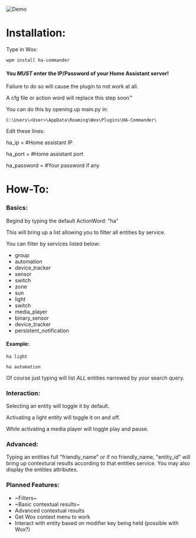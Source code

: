 ![Demo](demo.gif)

# Installation:

Type in Wox:

```wpm install ha-commander```

#### You _MUST_ enter the IP/Password of your Home Assistant server!
Failure to do so will cause the plugin to not work at all.

A cfg file or action word will replace this step soon™

You can do this by opening up main.py in:

```C:\Users\<User>\AppData\Roaming\Wox\Plugins\HA-Commander\```

Edit these lines:

ha_ip = #Home assistant IP

ha_port = #Home assistant port

ha_password = #Your password if any

# How-To:

### Basics:

Begind by typing the default ActionWord: "ha"

This will bring up a list allowing you to filter all entities by service.

You can filter by services listed below:

* group
* automation
* device_tracker
* sensor
* switch
* zone
* sun
* light
* switch
* media_player
* binary_sensor
* device_tracker
* persistent_notification

#### Example:

```ha light```

```ha automation```

Of course just typing will list _ALL_ entities narrowed by your search query.

### Interaction:

Selecting an entity will toggle it by default.

Activating a light entity will toggle it on and off.

While activating a media player will toggle play and pause.

### Advanced:

Typing an entities full "friendly_name" or if no friendly_name, "entity_id" will bring up contextural results according to that entities service. You may also display the entities attributes.

### Planned Features:

* ~Filters~
* ~Basic contextual results~
* Advanced contextual results
* Get Wox context menu to work
* Interact with entity based on modifier key being held (possible with Wox?)
